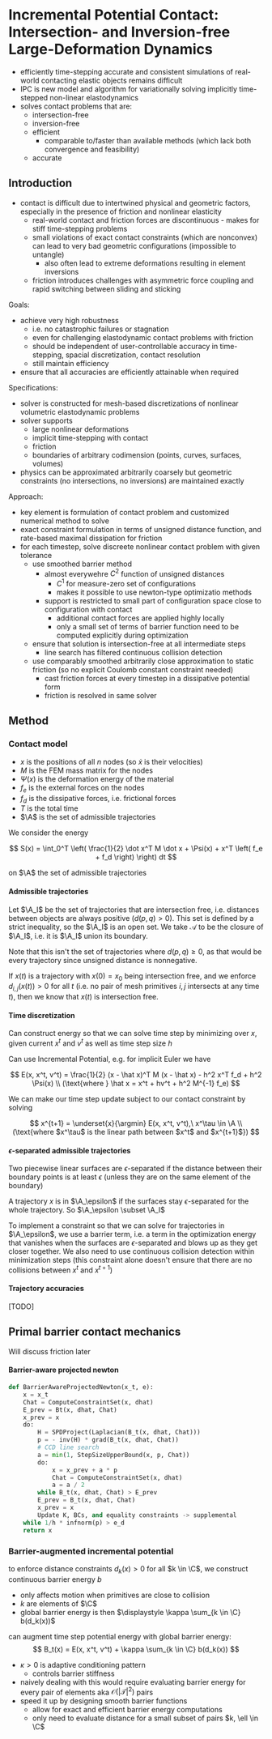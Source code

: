 # Incremental Potential Contact: Intersection- and Inversion-free Large-Deformation Dynamics

$$
\newcommand{\A}{\mathcal A}
\newcommand{\C}{\mathcal C}
\DeclareMathOperator{\argmin}{argmin}
$$

- efficiently time-stepping accurate and consistent simulations of real-world contacting elastic objects remains difficult
- IPC is new model and algorithm for variationally solving implicitly time-stepped non-linear elastodynamics
- solves contact problems that are:
  - intersection-free
  - inversion-free
  - efficient
    - comparable to/faster than available methods (which lack both convergence and feasibility)
  - accurate

## Introduction

- contact is difficult due to intertwined physical and geometric factors, especially in the presence of friction and nonlinear elasticity
  - real-world contact and friction forces are discontinuous - makes for stiff time-stepping problems
  - small violations of exact contact constraints (which are nonconvex) can lead to very bad geometric configurations (impossible to untangle)
    - also often lead to extreme deformations resulting in element inversions
  - friction introduces challenges with asymmetric force coupling and rapid switching between sliding and sticking

Goals:

- achieve very high robustness
  - i.e. no catastrophic failures or stagnation
  - even for challenging elastodynamic contact problems with friction
  - should be independent of user-controllable accuracy in time-stepping, spacial discretization, contact resolution
  - still maintain efficiency
- ensure that all accuracies are efficiently attainable when required

Specifications:

- solver is constructed for mesh-based discretizations of nonlinear volumetric elastodynamic problems
- solver supports
  - large nonlinear deformations
  - implicit time-stepping with contact
  - friction
  - boundaries of arbitrary codimension (points, curves, surfaces, volumes)
- physics can be approximated arbitrarily coarsely but geometric constraints (no intersections, no inversions) are maintained exactly

Approach:

- key element is formulation of contact problem and customized numerical method to solve
- exact constraint formulation in terms of unsigned distance function, and rate-based maximal dissipation for friction
- for each timestep, solve discreete nonlinear contact problem with given tolerance
  - use smoothed barrier method
    - almost everywehre $C^2$ function of unsigned distances
      - $C^1$ for measure-zero set of configurations
      - makes it possible to use newton-type optimizatio methods
    - support is restricted to small part of configuration space close to configuration with contact
      - additional contact forces are applied highly locally
      - only a small set of terms of barrier function need to be computed explicitly during optimization
  - ensure that solution is intersection-free at all intermediate steps
    - line search has filtered continuous collision detection
  - use comparably smoothed arbitrarily close approximation to static friction (so no explicit Coulomb constant constraint needed)
    - cast friction forces at every timestep in a dissipative potential form
    - friction is resolved in same solver

## Method

### Contact model

- $x$ is the positions of all $n$ nodes (so $\dot x$ is their velocities)
- $M$ is the FEM mass matrix for the nodes
- $\Psi(x)$ is the deformation energy of the material
- $f_e$ is the external forces on the nodes
- $f_d$ is the dissipative forces, i.e. frictional forces
- $T$ is the total time
- $\A$ is the set of admissible trajectories

We consider the energy

$$
S(x) = \int_0^T \left( \frac{1}{2} \dot x^T M \dot x + \Psi(x) + x^T \left( f_e + f_d \right) \right) dt
$$

on $\A$ the set of admissible trajectories

#### Admissible trajectories

Let $\A_I$ be the set of trajectories that are intersection free, i.e. distances between objects are always positive ($d(p, q) > 0$). This set is defined by a strict inequality, so the $\A_I$ is an open set. We take $\mathcal A$ to be the closure of $\A_I$, i.e. it is $\A_I$ union its boundary.

Note that this isn't the set of trajectories where $d(p, q) \geq 0$, as that would be every trajectory since unsigned distance is nonnegative.

If $x(t)$ is a trajectory with $x(0) = x_0$ being intersection free, and we enforce $d_{i, j}(x(t)) > 0$ for all $t$ (i.e. no pair of mesh primitives $i, j$ intersects at any time $t$), then we know that $x(t)$ is intersection free.

#### Time discretization

Can construct energy so that we can solve time step by minimizing over $x$, given current $x^t$ and $v^t$ as well as time step size $h$

Can use Incremental Potential, e.g. for implicit Euler we have

$$
E(x, x^t, v^t) = \frac{1}{2} (x - \hat x)^T M (x - \hat x) - h^2 x^T f_d + h^2 \Psi(x) \\
(\text{where } \hat x = x^t + hv^t + h^2 M^{-1} f_e)
$$

We can make our time step update subject to our contact constraint by solving

$$
x^{t+1} = \underset{x}{\argmin} E(x, x^t, v^t),\ x^\tau \in \A \\
(\text{where $x^\tau$ is the linear path between $x^t$ and $x^{t+1}$})
$$

#### $\epsilon$-separated admissible trajectories

Two piecewise linear surfaces are $\epsilon$-separated if the distance between their boundary points is at least $\epsilon$ (unless they are on the same element of the boundary)

A trajectory $x$ is in $\A_\epsilon$ if the surfaces stay $\epsilon$-separated for the whole trajectory. So $\A_\epsilon \subset \A_I$

To implement a constraint so that we can solve for trajectories in $\A_\epsilon$, we use a barrier term, i.e. a term in the optimization energy that vanishes when the surfaces are $\epsilon$-separated and blows up as they get closer together. We also need to use continuous collision detection within minimization steps (this constraint alone doesn't ensure that there are no collisions between $x^t$ and $x^{t+1}$)

#### Trajectory accuracies

[TODO]

## Primal barrier contact mechanics

Will discuss friction later

#### Barrier-aware projected newton

```python
def BarrierAwareProjectedNewton(x_t, e):
    x = x_t
    Chat = ComputeConstraintSet(x, dhat)
    E_prev = Bt(x, dhat, Chat)
    x_prev = x
    do:
        H = SPDProject(Laplacian(B_t(x, dhat, Chat)))
        p = - inv(H) * grad(B_t(x, dhat, Chat))
        # CCD line search
        a = min(1, StepSizeUpperBound(x, p, Chat))
        do:
            x = x_prev + a * p
            Chat = ComputeConstraintSet(x, dhat)
            a = a / 2
        while B_t(x, dhat, Chat) > E_prev
        E_prev = B_t(x, dhat, Chat)
        x_prev = x
        Update K, BCs, and equality constraints -> supplemental
    while 1/h * infnorm(p) > e_d
    return x
```

### Barrier-augmented incremental potential

to enforce distance constraints $d_k(x) > 0$ for all $k \in \C$, we construct continuous barrier energy $b$

- only affects motion when primitives are close to collision
- $k$ are elements of $\C$
- global barrier energy is then $\displaystyle \kappa \sum_{k \in \C} b(d_k(x))$

can augment time step potential energy with global barrier energy:
$$
B_t(x) = E(x, x^t, v^t) + \kappa \sum_{k \in \C} b(d_k(x))
$$

- $\kappa > 0$ is adaptive conditioning pattern
  - controls barrier stiffness
- naively dealing with this would require evaluating barrier energy for every pair of elements aka $\mathcal O(|\mathcal T|^2)$ pairs
- speed it up by designing smooth barrier functions
  - allow for exact and efficient barrier energy computations
  - only need to evaluate distance for a small subset of pairs $k, \ell \in \C$
